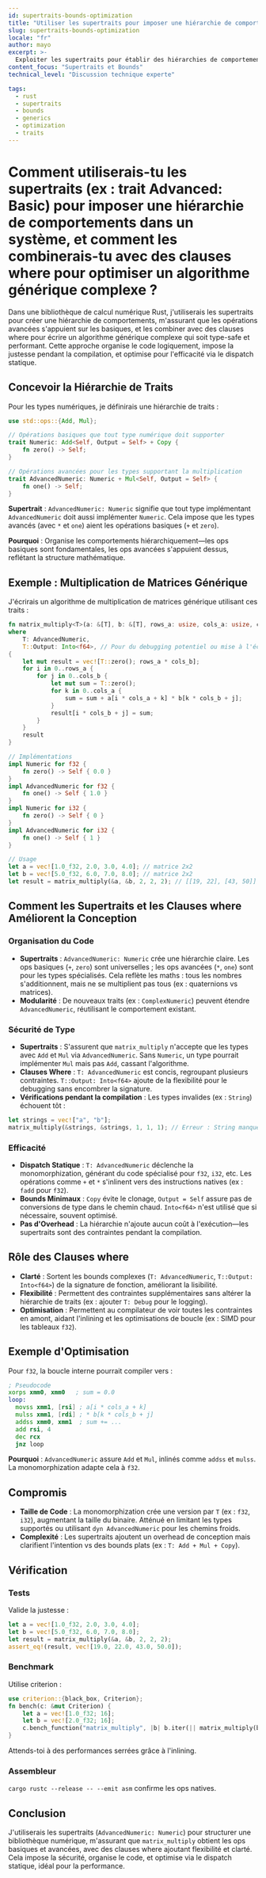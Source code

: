 ```yaml
---
id: supertraits-bounds-optimization
title: "Utiliser les supertraits pour imposer une hiérarchie de comportements"
slug: supertraits-bounds-optimization
locale: "fr"
author: mayo
excerpt: >-
  Exploiter les supertraits pour établir des hiérarchies de comportements et les combiner avec des clauses where pour optimiser des algorithmes génériques complexes pour la performance et la sécurité de type
content_focus: "Supertraits et Bounds"
technical_level: "Discussion technique experte"

tags:
  - rust
  - supertraits
  - bounds
  - generics
  - optimization
  - traits
---
```


# Comment utiliserais-tu les supertraits (ex : trait Advanced: Basic) pour imposer une hiérarchie de comportements dans un système, et comment les combinerais-tu avec des clauses where pour optimiser un algorithme générique complexe ?

Dans une bibliothèque de calcul numérique Rust, j'utiliserais les supertraits pour créer une hiérarchie de comportements, m'assurant que les opérations avancées s'appuient sur les basiques, et les combiner avec des clauses where pour écrire un algorithme générique complexe qui soit type-safe et performant. Cette approche organise le code logiquement, impose la justesse pendant la compilation, et optimise pour l'efficacité via le dispatch statique.

## Concevoir la Hiérarchie de Traits

Pour les types numériques, je définirais une hiérarchie de traits :

```rust
use std::ops::{Add, Mul};

// Opérations basiques que tout type numérique doit supporter
trait Numeric: Add<Self, Output = Self> + Copy {
    fn zero() -> Self;
}

// Opérations avancées pour les types supportant la multiplication
trait AdvancedNumeric: Numeric + Mul<Self, Output = Self> {
    fn one() -> Self;
}
```

**Supertrait** : `AdvancedNumeric: Numeric` signifie que tout type implémentant `AdvancedNumeric` doit aussi implémenter `Numeric`. Cela impose que les types avancés (avec `*` et `one`) aient les opérations basiques (`+` et `zero`).

**Pourquoi** : Organise les comportements hiérarchiquement—les ops basiques sont fondamentales, les ops avancées s'appuient dessus, reflétant la structure mathématique.

## Exemple : Multiplication de Matrices Générique

J'écrirais un algorithme de multiplication de matrices générique utilisant ces traits :

```rust
fn matrix_multiply<T>(a: &[T], b: &[T], rows_a: usize, cols_a: usize, cols_b: usize) -> Vec<T>
where
    T: AdvancedNumeric,
    T::Output: Into<f64>, // Pour du debugging potentiel ou mise à l'échelle
{
    let mut result = vec![T::zero(); rows_a * cols_b];
    for i in 0..rows_a {
        for j in 0..cols_b {
            let mut sum = T::zero();
            for k in 0..cols_a {
                sum = sum + a[i * cols_a + k] * b[k * cols_b + j];
            }
            result[i * cols_b + j] = sum;
        }
    }
    result
}

// Implémentations
impl Numeric for f32 {
    fn zero() -> Self { 0.0 }
}
impl AdvancedNumeric for f32 {
    fn one() -> Self { 1.0 }
}
impl Numeric for i32 {
    fn zero() -> Self { 0 }
}
impl AdvancedNumeric for i32 {
    fn one() -> Self { 1 }
}

// Usage
let a = vec![1.0_f32, 2.0, 3.0, 4.0]; // matrice 2x2
let b = vec![5.0_f32, 6.0, 7.0, 8.0]; // matrice 2x2
let result = matrix_multiply(&a, &b, 2, 2, 2); // [[19, 22], [43, 50]]
```

## Comment les Supertraits et les Clauses where Améliorent la Conception

### Organisation du Code
- **Supertraits** : `AdvancedNumeric: Numeric` crée une hiérarchie claire. Les ops basiques (`+`, `zero`) sont universelles ; les ops avancées (`*`, `one`) sont pour les types spécialisés. Cela reflète les maths : tous les nombres s'additionnent, mais ne se multiplient pas tous (ex : quaternions vs matrices).
- **Modularité** : De nouveaux traits (ex : `ComplexNumeric`) peuvent étendre `AdvancedNumeric`, réutilisant le comportement existant.

### Sécurité de Type
- **Supertraits** : S'assurent que `matrix_multiply` n'accepte que les types avec `Add` et `Mul` via `AdvancedNumeric`. Sans `Numeric`, un type pourrait implémenter `Mul` mais pas `Add`, cassant l'algorithme.
- **Clauses Where** : `T: AdvancedNumeric` est concis, regroupant plusieurs contraintes. `T::Output: Into<f64>` ajoute de la flexibilité pour le debugging sans encombrer la signature.
- **Vérifications pendant la compilation** : Les types invalides (ex : `String`) échouent tôt :

```rust
let strings = vec!["a", "b"];
matrix_multiply(&strings, &strings, 1, 1, 1); // Erreur : String manque Numeric
```

### Efficacité
- **Dispatch Statique** : `T: AdvancedNumeric` déclenche la monomorphization, générant du code spécialisé pour `f32`, `i32`, etc. Les opérations comme `+` et `*` s'inlinent vers des instructions natives (ex : `fadd` pour `f32`).
- **Bounds Minimaux** : `Copy` évite le clonage, `Output = Self` assure pas de conversions de type dans le chemin chaud. `Into<f64>` n'est utilisé que si nécessaire, souvent optimisé.
- **Pas d'Overhead** : La hiérarchie n'ajoute aucun coût à l'exécution—les supertraits sont des contraintes pendant la compilation.

## Rôle des Clauses where

- **Clarté** : Sortent les bounds complexes (`T: AdvancedNumeric`, `T::Output: Into<f64>`) de la signature de fonction, améliorant la lisibilité.
- **Flexibilité** : Permettent des contraintes supplémentaires sans altérer la hiérarchie de traits (ex : ajouter `T: Debug` pour le logging).
- **Optimisation** : Permettent au compilateur de voir toutes les contraintes en amont, aidant l'inlining et les optimisations de boucle (ex : SIMD pour les tableaux `f32`).

## Exemple d'Optimisation

Pour `f32`, la boucle interne pourrait compiler vers :

```asm
; Pseudocode
xorps xmm0, xmm0   ; sum = 0.0
loop:
  movss xmm1, [rsi] ; a[i * cols_a + k]
  mulss xmm1, [rdi] ; * b[k * cols_b + j]
  addss xmm0, xmm1  ; sum += ...
  add rsi, 4
  dec rcx
  jnz loop
```

**Pourquoi** : `AdvancedNumeric` assure `Add` et `Mul`, inlinés comme `addss` et `mulss`. La monomorphization adapte cela à `f32`.

## Compromis

- **Taille de Code** : La monomorphization crée une version par `T` (ex : `f32`, `i32`), augmentant la taille du binaire. Atténué en limitant les types supportés ou utilisant `dyn AdvancedNumeric` pour les chemins froids.
- **Complexité** : Les supertraits ajoutent un overhead de conception mais clarifient l'intention vs des bounds plats (ex : `T: Add + Mul + Copy`).

## Vérification

### Tests
Valide la justesse :

```rust
let a = vec![1.0_f32, 2.0, 3.0, 4.0];
let b = vec![5.0_f32, 6.0, 7.0, 8.0];
let result = matrix_multiply(&a, &b, 2, 2, 2);
assert_eq!(result, vec![19.0, 22.0, 43.0, 50.0]);
```

### Benchmark
Utilise criterion :

```rust
use criterion::{black_box, Criterion};
fn bench(c: &mut Criterion) {
    let a = vec![1.0_f32; 16];
    let b = vec![2.0_f32; 16];
    c.bench_function("matrix_multiply", |b| b.iter(|| matrix_multiply(black_box(&a), black_box(&b), 4, 4, 4)));
}
```

Attends-toi à des performances serrées grâce à l'inlining.

### Assembleur
`cargo rustc --release -- --emit asm` confirme les ops natives.

## Conclusion

J'utiliserais les supertraits (`AdvancedNumeric: Numeric`) pour structurer une bibliothèque numérique, m'assurant que `matrix_multiply` obtient les ops basiques et avancées, avec des clauses where ajoutant flexibilité et clarté. Cela impose la sécurité, organise le code, et optimise via le dispatch statique, idéal pour la performance.